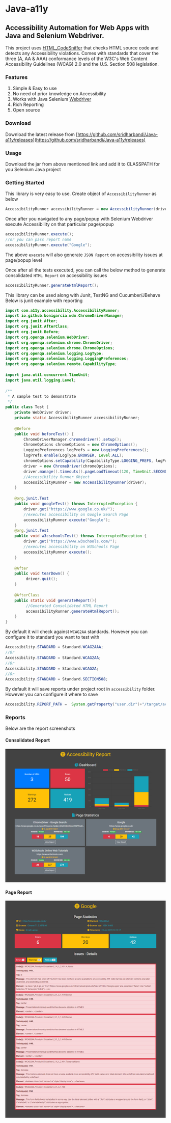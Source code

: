 # Java-a11y
## Accessibility Automation for Web Apps with Java and Selenium Webdriver.

This project uses [HTML_CodeSniffer](https://squizlabs.github.io/HTML_CodeSniffer/) that checks HTML source code and detects any Accessibility violations. Comes with standards that cover the three (A, AA & AAA) conformance levels of the W3C's Web Content Accessibility Guidelines (WCAG) 2.0 and the U.S. Section 508 legislation.

### Features
1. Simple & Easy to use
2. No need of prior knowledge on Accessibility
3. Works with Java Selenium [Webdriver](https://www.seleniumhq.org/projects/webdriver/)
4. Rich Reporting
5. Open source

### Download
Download the latest release from [https://github.com/sridharbandi/Java-a11y/releases](https://github.com/sridharbandi/Java-a11y/releases)

### Usage
Download the jar from above mentioned link and add it to CLASSPATH for you Selenium Java project

### Getting Started
This library is very easy to use. Create object of `AccessibilityRunner` as below
```java
AccessibilityRunner accessibilityRunner = new AccessibilityRunner(driver);
```

Once after you navigated to any page/popup with Selenium Webdriver execute Accessibility on that particular page/popup
```java
accessibilityRunner.execute();
//or you can pass report name
accessibilityRunner.execute("Google");
```

The above `execute` will also generate `JSON Report` on accessibility issues at page/popup level

Once after all the tests executed, you can call the below method to generate consolidated `HTML Report` on accessibility issues
```java
accessibilityRunner.generateHtmlReport();
```

This library can be used along with Junit, TestNG and Cucumber/JBehave
Below is junit example with reporting

```java
import com.a11y.accessibility.AccessibilityRunner;
import io.github.bonigarcia.wdm.ChromeDriverManager;
import org.junit.After;
import org.junit.AfterClass;
import org.junit.Before;
import org.openqa.selenium.WebDriver;
import org.openqa.selenium.chrome.ChromeDriver;
import org.openqa.selenium.chrome.ChromeOptions;
import org.openqa.selenium.logging.LogType;
import org.openqa.selenium.logging.LoggingPreferences;
import org.openqa.selenium.remote.CapabilityType;

import java.util.concurrent.TimeUnit;
import java.util.logging.Level;

/**
 * A sample test to demonstrate
 */
public class Test {
    private WebDriver driver;
    private static AccessibilityRunner accessibilityRunner;

    @Before
    public void beforeTest() {
        ChromeDriverManager.chromedriver().setup();
        ChromeOptions chromeOptions = new ChromeOptions();
        LoggingPreferences logPrefs = new LoggingPreferences();
        logPrefs.enable(LogType.BROWSER, Level.ALL);
        chromeOptions.setCapability(CapabilityType.LOGGING_PREFS, logPrefs);
        driver = new ChromeDriver(chromeOptions);
        driver.manage().timeouts().pageLoadTimeout(120, TimeUnit.SECONDS);
        //Accessibility Runner Object
        accessibilityRunner = new AccessibilityRunner(driver);
    }

    @org.junit.Test
    public void googleTest() throws InterruptedException {
        driver.get("https://www.google.co.uk/");
        //executes accessibility on Google Search Page
        accessibilityRunner.execute("Google");
    }
    @org.junit.Test
    public void w3cschoolsTest() throws InterruptedException {
        driver.get("https://www.w3schools.com/");
        //executes accessibility on W3Schools Page
        accessibilityRunner.execute();
    }

    @After
    public void tearDown() {
         driver.quit();
    }

    @AfterClass
    public static void generateReport(){
         //Generated Consolidated HTML Report
         accessibilityRunner.generateHtmlReport();
    }
}

```

By default it will check against `WCAG2AA` standards. However you can configure it to standard you want to test with
```java
Accessibility.STANDARD = Standard.WCAG2AAA;
//Or
Accessibility.STANDARD = Standard.WCAG2AA;
//Or
Accessibility.STANDARD = Standard.WCAG2A;
//Or
Accessibility.STANDARD = Standard.SECTION508;
```

By default it will save reports under project root in `accessibility` folder. However you can configure it where to save
```java
Accessibility.REPORT_PATH =  System.getProperty("user.dir")+"/target/accessibility";
```

### Reports
Below are the report screenshots

#### Consolidated Report
![Index](/readme/index.png)

#### Page Report
![Page](/readme/page.png)






